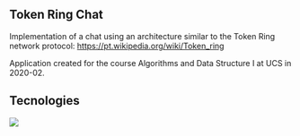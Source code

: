 ## Token Ring Chat

Implementation of a chat using an architecture similar to the Token Ring network protocol: https://pt.wikipedia.org/wiki/Token_ring

Application created for the course Algorithms and Data Structure I at UCS in 2020-02.

## Tecnologies

<img src="https://img.shields.io/badge/java-%23ED8B00.svg?&style=for-the-badge&logo=java&logoColor=white"/>

